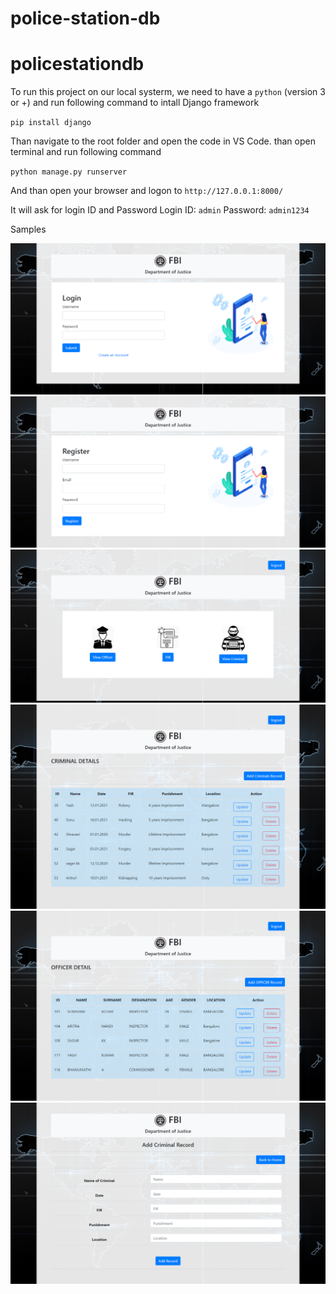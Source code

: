 # police-station-db
# policestationdb

To run this project on our local systerm, we need to have a `python` (version 3 or +) and run following command to intall Django framework

`pip install django`

Than navigate to the root folder and open the code in VS Code. than open terminal and run following command

`python manage.py runserver`

And than open your browser and logon to 
`http://127.0.0.1:8000/`

It will ask for login ID and Password
Login ID:  `admin`
Password:  `admin1234`

Samples

![ ](https://github.com/swebreza/policestationdb/blob/main/templates/img/login.png?raw=true)
![ ](https://github.com/swebreza/policestationdb/blob/main/templates/img/register%20page.png?raw=true)
![ ](https://github.com/swebreza/policestationdb/blob/main/templates/img/homepage.png?raw=true)
![ ](https://github.com/swebreza/policestationdb/blob/main/templates/img/criminal.png?raw=true)
![ ](https://github.com/swebreza/policestationdb/blob/main/templates/img/officer.png?raw=true)
![ ](https://github.com/swebreza/policestationdb/blob/main/templates/img/add%20criminal%20record.png?raw=true)
